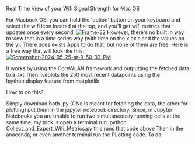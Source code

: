 Real Time View of your Wifi Signal Strength for Mac OS

For Macbook OS, you can hold the 'option' button on your keyboard and select the wifi icon located at the top, and you'll get wifi metrics that updates once every second.
<a href="https://ibb.co/cLVHmzb"><img src="https://i.ibb.co/3zQqJtf/Frame-32.png" alt="Frame-32" border="0"></a>
However, there's no built in way to view that in a time series way (with time on the x axis and the values on the y).
There does exists Apps to do that, but none of them are free. Here is a free way
that will look like this:
<a href="https://ibb.co/k927x1y"><img src="https://i.ibb.co/k927x1y/Screenshot-2024-05-25-at-9-50-33-PM.png" alt="Screenshot-2024-05-25-at-9-50-33-PM" border="0"></a>

It works by using the CoreWLAN framework and outputting the fetched data to a .txt
Then liveplots the 250 most recent datapoints using the Ipython.display feature from matplotlib

How to do this?

Simply download both .py (ONe is meant for fetching the data, the other for plotting) put them in the jupyter notebook directory.
Since, in Jupyter Notebooks you are unable to run two simultaneously running cells at the same time, my trick is open a terminal
run: python Collect_and_Export_Wifi_Metrics.py
this runs that code above
Then in the anaconda, or even another terminal run the PLotting code. Ta da
